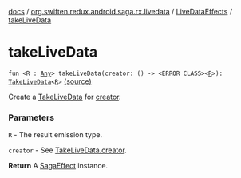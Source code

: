 [docs](../../index.md) / [org.swiften.redux.android.saga.rx.livedata](../index.md) / [LiveDataEffects](index.md) / [takeLiveData](./take-live-data.md)

# takeLiveData

`fun <R : `[`Any`](https://kotlinlang.org/api/latest/jvm/stdlib/kotlin/-any/index.html)`> takeLiveData(creator: () -> <ERROR CLASS><`[`R`](take-live-data.md#R)`>): `[`TakeLiveData`](../-take-live-data/index.md)`<`[`R`](take-live-data.md#R)`>` [(source)](https://github.com/protoman92/KotlinRedux/tree/master/android/android-livedata-saga/src/main/java/org/swiften/redux/android/saga/rx/livedata/LiveDataEffects.kt#L20)

Create a [TakeLiveData](../-take-live-data/index.md) for [creator](take-live-data.md#org.swiften.redux.android.saga.rx.livedata.LiveDataEffects$takeLiveData(kotlin.Function0((((org.swiften.redux.android.saga.rx.livedata.LiveDataEffects.takeLiveData.R)))))/creator).

### Parameters

`R` - The result emission type.

`creator` - See [TakeLiveData.creator](../-take-live-data/creator.md).

**Return**
A [SagaEffect](../../org.swiften.redux.saga.common/-saga-effect/index.md) instance.

